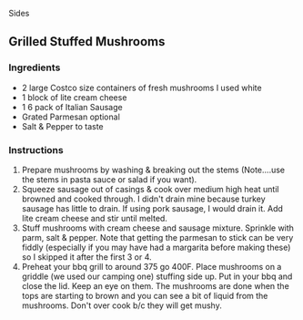 Sides

## Grilled Stuffed Mushrooms

### Ingredients

- 2 large Costco size containers of fresh mushrooms I used white
- 1 block of lite cream cheese
- 1 6 pack of Italian Sausage
- Grated Parmesan optional
- Salt & Pepper to taste

### Instructions

1. Prepare mushrooms by washing & breaking out the stems (Note....use the stems in pasta sauce or salad if you want).
2. Squeeze sausage out of casings & cook over medium high heat until browned and cooked through. I didn't drain mine because turkey sausage has little to drain. If using pork sausage, I would drain it. Add lite cream cheese and stir until melted.
3. Stuff mushrooms with cream cheese and sausage mixture. Sprinkle with parm, salt & pepper. Note that getting the parmesan to stick can be very fiddly (especially if you may have had a margarita before making these) so I skipped it after the first 3 or 4.
4. Preheat your bbq grill to around 375 go 400F. Place mushrooms on a griddle (we used our camping one) stuffing side up. Put in your bbq and close the lid. Keep an eye on them. The mushrooms are done when the tops are starting to brown and you can see a bit of liquid from the mushrooms. Don't over cook b/c they will get mushy.
